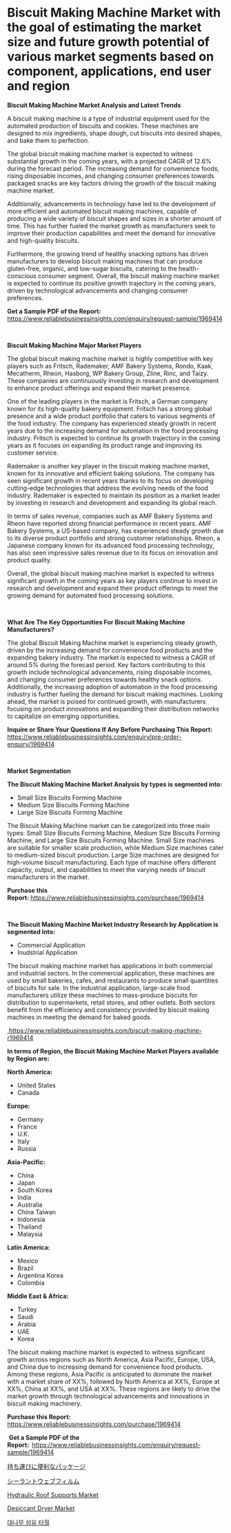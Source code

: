 <p><h1>Biscuit Making Machine Market with the goal of estimating the market size and future growth potential of various market segments based on component, applications, end user and region</h1></p><p><strong>Biscuit Making Machine Market Analysis and Latest Trends</strong></p>
<p><p>A biscuit making machine is a type of industrial equipment used for the automated production of biscuits and cookies. These machines are designed to mix ingredients, shape dough, cut biscuits into desired shapes, and bake them to perfection.</p><p>The global biscuit making machine market is expected to witness substantial growth in the coming years, with a projected CAGR of 12.6% during the forecast period. The increasing demand for convenience foods, rising disposable incomes, and changing consumer preferences towards packaged snacks are key factors driving the growth of the biscuit making machine market.</p><p>Additionally, advancements in technology have led to the development of more efficient and automated biscuit making machines, capable of producing a wide variety of biscuit shapes and sizes in a shorter amount of time. This has further fueled the market growth as manufacturers seek to improve their production capabilities and meet the demand for innovative and high-quality biscuits.</p><p>Furthermore, the growing trend of healthy snacking options has driven manufacturers to develop biscuit making machines that can produce gluten-free, organic, and low-sugar biscuits, catering to the health-conscious consumer segment. Overall, the biscuit making machine market is expected to continue its positive growth trajectory in the coming years, driven by technological advancements and changing consumer preferences.</p></p>
<p><strong>Get a Sample PDF of the Report:&nbsp;</strong> <a href="https://www.reliablebusinessinsights.com/enquiry/request-sample/1969414">https://www.reliablebusinessinsights.com/enquiry/request-sample/1969414</a></p>
<p>&nbsp;</p>
<p><strong>Biscuit Making Machine Major Market Players</strong></p>
<p><p>The global biscuit making machine market is highly competitive with key players such as Fritsch, Rademaker, AMF Bakery Systems, Rondo, Kaak, Mecatherm, Rheon, Hasborg, WP Bakery Group, Zline, Rinc, and Taizy. These companies are continuously investing in research and development to enhance product offerings and expand their market presence.</p><p>One of the leading players in the market is Fritsch, a German company known for its high-quality bakery equipment. Fritsch has a strong global presence and a wide product portfolio that caters to various segments of the food industry. The company has experienced steady growth in recent years due to the increasing demand for automation in the food processing industry. Fritsch is expected to continue its growth trajectory in the coming years as it focuses on expanding its product range and improving its customer service.</p><p>Rademaker is another key player in the biscuit making machine market, known for its innovative and efficient baking solutions. The company has seen significant growth in recent years thanks to its focus on developing cutting-edge technologies that address the evolving needs of the food industry. Rademaker is expected to maintain its position as a market leader by investing in research and development and expanding its global reach.</p><p>In terms of sales revenue, companies such as AMF Bakery Systems and Rheon have reported strong financial performance in recent years. AMF Bakery Systems, a US-based company, has experienced steady growth due to its diverse product portfolio and strong customer relationships. Rheon, a Japanese company known for its advanced food processing technology, has also seen impressive sales revenue due to its focus on innovation and product quality.</p><p>Overall, the global biscuit making machine market is expected to witness significant growth in the coming years as key players continue to invest in research and development and expand their product offerings to meet the growing demand for automated food processing solutions.</p></p>
<p>&nbsp;</p>
<p><strong>What Are The Key Opportunities For Biscuit Making Machine Manufacturers?</strong></p>
<p><p>The global Biscuit Making Machine market is experiencing steady growth, driven by the increasing demand for convenience food products and the expanding bakery industry. The market is expected to witness a CAGR of around 5% during the forecast period. Key factors contributing to this growth include technological advancements, rising disposable incomes, and changing consumer preferences towards healthy snack options. Additionally, the increasing adoption of automation in the food processing industry is further fueling the demand for biscuit making machines. Looking ahead, the market is poised for continued growth, with manufacturers focusing on product innovations and expanding their distribution networks to capitalize on emerging opportunities.</p></p>
<p><strong>Inquire or Share Your Questions If Any Before Purchasing This Report:</strong> <a href="https://www.reliablebusinessinsights.com/enquiry/pre-order-enquiry/1969414">https://www.reliablebusinessinsights.com/enquiry/pre-order-enquiry/1969414</a></p>
<p>&nbsp;</p>
<p><strong>Market Segmentation</strong></p>
<p><strong>The Biscuit Making Machine Market Analysis by types is segmented into:</strong></p>
<p><ul><li>Small Size Biscuits Forming Machine</li><li>Medium Size Biscuits Forming Machine</li><li>Large Size Biscuits Forming Machine</li></ul></p>
<p><p>The Biscuit Making Machine market can be categorized into three main types: Small Size Biscuits Forming Machine, Medium Size Biscuits Forming Machine, and Large Size Biscuits Forming Machine. Small Size machines are suitable for smaller scale production, while Medium Size machines cater to medium-sized biscuit production. Large Size machines are designed for high-volume biscuit manufacturing. Each type of machine offers different capacity, output, and capabilities to meet the varying needs of biscuit manufacturers in the market.</p></p>
<p><strong>Purchase this Report:&nbsp;</strong><a href="https://www.reliablebusinessinsights.com/purchase/1969414">https://www.reliablebusinessinsights.com/purchase/1969414</a></p>
<p>&nbsp;</p>
<p><strong>The Biscuit Making Machine Market Industry Research by Application is segmented into:</strong></p>
<p><ul><li>Commercial Application</li><li>Inudstrial Application</li></ul></p>
<p><p>The biscuit making machine market has applications in both commercial and industrial sectors. In the commercial application, these machines are used by small bakeries, cafes, and restaurants to produce small quantities of biscuits for sale. In the industrial application, large-scale food manufacturers utilize these machines to mass-produce biscuits for distribution to supermarkets, retail stores, and other outlets. Both sectors benefit from the efficiency and consistency provided by biscuit making machines in meeting the demand for baked goods.</p></p>
<p><a href="https://www.reliablebusinessinsights.com/biscuit-making-machine-r1969414">&nbsp;https://www.reliablebusinessinsights.com/biscuit-making-machine-r1969414</a></p>
<p><strong>In terms of Region, the Biscuit Making Machine Market Players available by Region are:</strong></p>
<p>
    <p> <strong> North America: </strong>
        <ul>
            <li>United States</li>
            <li>Canada</li>
        </ul>
        </p> 
    <p> <strong> Europe: </strong>
        <ul>
            <li>Germany</li>
            <li>France</li>
            <li>U.K.</li>
            <li>Italy</li>
            <li>Russia</li>
        </ul>
        </p> 
    <p> <strong> Asia-Pacific: </strong>
        <ul>
            <li>China</li>
            <li>Japan</li>
            <li>South Korea</li>
            <li>India</li>
            <li>Australia</li>
            <li>China Taiwan</li>
            <li>Indonesia</li>
            <li>Thailand</li>
            <li>Malaysia</li>
        </ul>
        </p> 
    <p> <strong> Latin America: </strong>
        <ul>
            <li>Mexico</li>
            <li>Brazil</li>
            <li>Argentina Korea</li>
            <li>Colombia</li>
        </ul>
        </p> 
    <p> <strong> Middle East & Africa: </strong>
        <ul>
            <li>Turkey</li>
            <li>Saudi</li>
            <li>Arabia</li>
            <li>UAE</li>
            <li>Korea</li>
        </ul>
    </p>
    </p>
<p><p>The biscuit making machine market is expected to witness significant growth across regions such as North America, Asia Pacific, Europe, USA, and China due to increasing demand for convenience food products. Among these regions, Asia Pacific is anticipated to dominate the market with a market share of XX%, followed by North America at XX%, Europe at XX%, China at XX%, and USA at XX%. These regions are likely to drive the market growth through technological advancements and innovations in biscuit making machinery.</p></p>
<p><strong>Purchase this Report: </strong><a href="https://www.reliablebusinessinsights.com/purchase/1969414">https://www.reliablebusinessinsights.com/purchase/1969414</a></p>
<p>&nbsp;<strong>Get a Sample PDF of the Report:&nbsp;&nbsp;</strong><a href="https://www.reliablebusinessinsights.com/enquiry/request-sample/1969414">https://www.reliablebusinessinsights.com/enquiry/request-sample/1969414</a></p>
<p><strong></strong></p>
<p><p><a href="https://github.com/kegley4963/Market-Research-Report-List-2/blob/main/7261066158088.md">持ち運びに便利なパッケージ</a></p><p><a href="https://github.com/LuzHills1972/Market-Research-Report-List-1/blob/main/6709298158089.md">シーラントウェブフィルム</a></p><p><a href="https://github.com/flwellarose/Market-Research-Report-List-1/blob/main/hydraulic-roof-supports-market.md">Hydraulic Roof Supports Market</a></p><p><a href="https://github.com/AndreanneHane2023/Market-Research-Report-List-1/blob/main/desiccant-dryer-market.md">Desiccant Dryer Market</a></p><p><a href="https://github.com/RonSpencer61/Market-Research-Report-List-1/blob/main/6634331169586.md">대나무 섬유 타월</a></p></p>